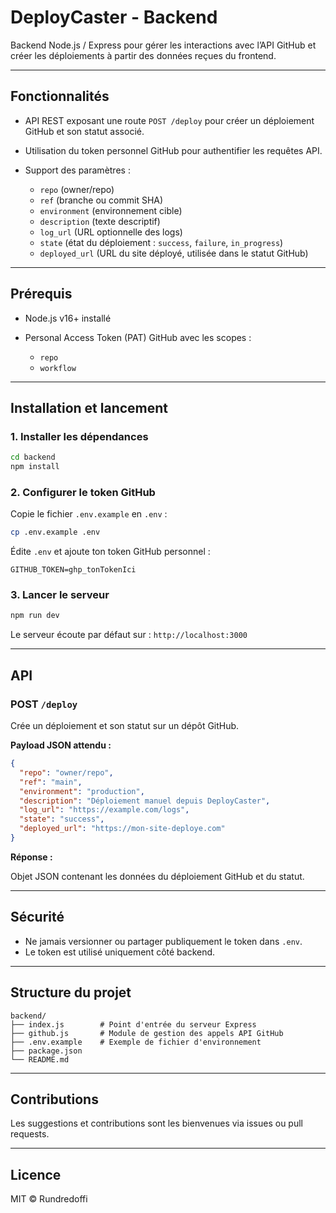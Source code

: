 # DeployCaster - Backend

Backend Node.js / Express pour gérer les interactions avec l’API GitHub et créer les déploiements à partir des données reçues du frontend.

---

## Fonctionnalités

* API REST exposant une route `POST /deploy` pour créer un déploiement GitHub et son statut associé.
* Utilisation du token personnel GitHub pour authentifier les requêtes API.
* Support des paramètres :

  * `repo` (owner/repo)
  * `ref` (branche ou commit SHA)
  * `environment` (environnement cible)
  * `description` (texte descriptif)
  * `log_url` (URL optionnelle des logs)
  * `state` (état du déploiement : `success`, `failure`, `in_progress`)
  * `deployed_url` (URL du site déployé, utilisée dans le statut GitHub)

---

## Prérequis

* Node.js v16+ installé
* Personal Access Token (PAT) GitHub avec les scopes :

  * `repo`
  * `workflow`

---

## Installation et lancement

### 1. Installer les dépendances

```bash
cd backend
npm install
```

### 2. Configurer le token GitHub

Copie le fichier `.env.example` en `.env` :

```bash
cp .env.example .env
```

Édite `.env` et ajoute ton token GitHub personnel :

```
GITHUB_TOKEN=ghp_tonTokenIci
```

### 3. Lancer le serveur

```bash
npm run dev
```

Le serveur écoute par défaut sur :
`http://localhost:3000`

---

## API

### POST `/deploy`

Crée un déploiement et son statut sur un dépôt GitHub.

**Payload JSON attendu :**

```json
{
  "repo": "owner/repo",
  "ref": "main",
  "environment": "production",
  "description": "Déploiement manuel depuis DeployCaster",
  "log_url": "https://example.com/logs",
  "state": "success",
  "deployed_url": "https://mon-site-deploye.com"
}
```

**Réponse :**

Objet JSON contenant les données du déploiement GitHub et du statut.

---

## Sécurité

* Ne jamais versionner ou partager publiquement le token dans `.env`.
* Le token est utilisé uniquement côté backend.

---

## Structure du projet

```
backend/
├── index.js        # Point d'entrée du serveur Express
├── github.js       # Module de gestion des appels API GitHub
├── .env.example    # Exemple de fichier d'environnement
├── package.json
└── README.md
```

---

## Contributions

Les suggestions et contributions sont les bienvenues via issues ou pull requests.

---

## Licence

MIT © Rundredoffi